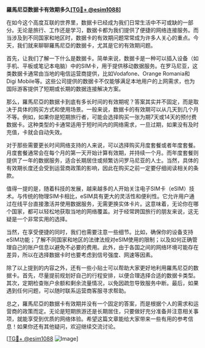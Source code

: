 **羅馬尼亞数据卡有效期多久[[TG💪+ @esim1088](https://t.me/s/esim1088)]**

在如今这个高度互联的世界里，数据卡已经成为我们日常生活中不可或缺的一部分。无论是旅行、工作还是学习，数据卡都为我们提供了便捷的网络连接服务。而当涉及到不同国家和地区时，数据卡的有效期问题常常成为许多人关心的重点。今天，我们就来聊聊羅馬尼亞的数据卡，尤其是它的有效期问题。

首先，让我们了解一下什么是数据卡。简单来说，数据卡是一种可以插入设备（如手机、平板或笔记本电脑）中的SIM卡，用于提供移动数据服务。在罗马尼亚，这类数据卡通常由当地的电信运营商提供，比如Vodafone、Orange Romania和Digi Mobile等。这些公司提供的数据卡不仅能够满足本地用户的上网需求，也为国际游客提供了短期或长期的数据连接解决方案。

那么，羅馬尼亞的数据卡到底有多长时间的有效期呢？答案其实并不固定，而是取决于具体的购买方式和使用场景。一般来说，数据卡的有效期可以从几天到几个月不等。例如，如果你是短期旅行者，可能会选择购买一张为期7天或14天的预付费数据卡。这种类型的卡通常适用于短时间内的网络需求，一旦过期，如果没有及时充值，卡就会自动失效。

对于那些需要更长时间网络支持的人来说，可以选择购买月度套餐或者年度套餐。月度套餐通常会在每个月的第一天开始计算有效期，并持续一个月。而年度套餐则提供了一年的数据服务，适合长期居住或频繁访问罗马尼亚的人士。当然，具体的有效期长度还会受到运营商政策的影响，因此在购买之前一定要仔细阅读相关的条款。

值得一提的是，随着科技的发展，越来越多的人开始关注电子SIM卡（eSIM）技术。与传统的物理SIM卡相比，eSIM具有更大的灵活性和便利性。它允许用户通过在线平台直接激活并使用数据服务，无需更换实体卡片。这意味着，无论你在哪个国家，都可以轻松地获取当地的网络覆盖。对于经常跨国旅行的朋友来说，这无疑是一个非常实用的选择。

当然，在享受便捷的同时，我们也需要注意一些细节。比如，确保你的设备支持eSIM功能；了解不同国家和地区的法律法规对eSIM使用的限制；以及如何正确管理自己的账户信息以避免不必要的费用。此外，由于各国之间的网络环境可能存在差异，所以在选择数据卡时也要考虑到信号强度、网速等因素。

除了以上提到的内容之外，还有一些小贴士可以帮助大家更好地利用羅馬尼亞的数据卡。首先，尽量提前规划好自己的行程安排，以便合理选择合适的数据卡类型。其次，定期检查账户余额和剩余流量情况，以免因疏忽导致服务中断。最后，如果遇到任何问题，可以随时联系运营商客服寻求帮助。

总之，羅馬尼亞的数据卡有效期并没有一个固定的答案，而是根据个人的需求和运营商的政策而定。无论是短期旅游还是长期居住，只要做好充分准备并注意相关事项，就能享受到优质的网络体验。希望这篇文章能给大家带来一些有用的参考信息！如果你还有其他疑问，欢迎继续交流讨论。

[[TG💪+ @esim1088](https://t.me/s/esim1088) ![Image](https://i.postimg.cc/4NQfJmqS/Snipaste-2025-05-13-00-14-12.png)]